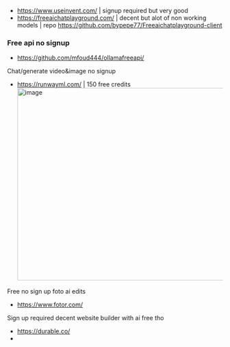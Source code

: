 - https://www.useinvent.com/ | signup required but very good
- https://freeaichatplayground.com/ | decent but alot of non working models | repo https://github.com/bypepe77/Freeaichatplayground-client


### Free api no signup
- https://github.com/mfoud444/ollamafreeapi/


Chat/generate video&image no signup
- https://runwayml.com/ | 150 free credits
  <img width="1396" height="449" alt="image" src="https://github.com/user-attachments/assets/af4aff04-00fa-4909-b6e0-9045ae6e612b" />

Free no sign up foto ai edits
- https://www.fotor.com/


Sign up required decent website builder with ai free tho
- https://durable.co/
- 
